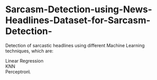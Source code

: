 # Sarcasm-Detection-using-News-Headlines-Dataset-for-Sarcasm-Detection-
Detection of sarcastic headlines using different Machine Learning techniques, which are:

Linear Regression\
KNN \
Perceptron\ 
